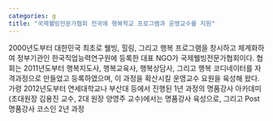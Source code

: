 ```yaml
---
categories: g
title: "국제웰빙전문가협회 전국에 행복학교 프로그램과 운영교수를 지원"
---
```

2000년도부터 대한민국 최초로 웰빙, 힐링, 그리고 행복 프로그램을 창시하고 체계화하여 정부기관인 한국직업능력연구원에 등록한 대표 NGO가 국제웰빙전문가협회이다. 협회는 2011년도부터 행복지도사, 행복교육사, 행복상담사, 그리고 행복 코디네이터를 자격과정으로 만들었고 등록하였으며, 이 과정을 확산시킬 운영교수 요원을 육성해 왔다. 가령 2012년도부터 연세대학교나 부산대 등에서 진행된 1년 과정의 명품강사 아카데미(초대원장 김용진 교수, 2대 원장 양영주 교수)에서는 명품강사 육성으로, 그리고 Post 명품강사 코스인 2년 과정
